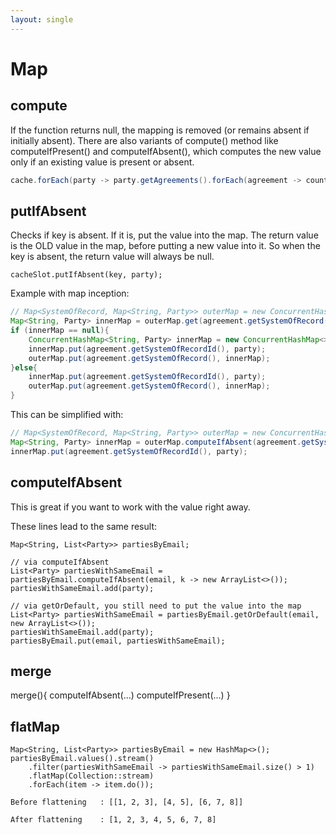 ```yaml
---
layout: single
---
```


# Map

## compute
If the function returns null, the mapping is removed (or remains absent if initially absent).
There are also variants of compute() method like computeIfPresent() and computeIfAbsent(), which computes the new value only if an existing value is present or absent.

````java
cache.forEach(party -> party.getAgreements().forEach(agreement -> countMap.compute(agreement.getSystemOfRecord(), (key, value) -> value == null ? 1 : value + 1)));
````

## putIfAbsent

Checks if key is absent. If it is, put the value into the map.
The return value is the OLD value in the map, before putting a new value into it. So when the key is absent, the return value will always be null.
``` 
cacheSlot.putIfAbsent(key, party);
```

Example with map inception: 

````java
// Map<SystemOfRecord, Map<String, Party>> outerMap = new ConcurrentHashMap<>();
Map<String, Party> innerMap = outerMap.get(agreement.getSystemOfRecord());
if (innerMap == null){
    ConcurrentHashMap<String, Party> innerMap = new ConcurrentHashMap<>();
    innerMap.put(agreement.getSystemOfRecordId(), party);
    outerMap.put(agreement.getSystemOfRecord(), innerMap);
}else{
    innerMap.put(agreement.getSystemOfRecordId(), party);
    outerMap.put(agreement.getSystemOfRecord(), innerMap);
}
````

This can be simplified with:

````java
// Map<SystemOfRecord, Map<String, Party>> outerMap = new ConcurrentHashMap<>();
Map<String, Party> innerMap = outerMap.computeIfAbsent(agreement.getSystemOfRecord(), k-> new ConcurrentHashMap<>());
innerMap.put(agreement.getSystemOfRecordId(), party);
````

## computeIfAbsent
This is great if you want to work with the value right away.

These lines lead to the same result:
```
Map<String, List<Party>> partiesByEmail;

// via computeIfAbsent 
List<Party> partiesWithSameEmail = partiesByEmail.computeIfAbsent(email, k -> new ArrayList<>());
partiesWithSameEmail.add(party);

// via getOrDefault, you still need to put the value into the map
List<Party> partiesWithSameEmail = partiesByEmail.getOrDefault(email, new ArrayList<>());
partiesWithSameEmail.add(party);
partiesByEmail.put(email, partiesWithSameEmail);
```


## merge
merge(){
    computeIfAbsent(...)
    computeIfPresent(...)
}


## flatMap
```
Map<String, List<Party>> partiesByEmail = new HashMap<>();
partiesByEmail.values().stream()
    .filter(partiesWithSameEmail -> partiesWithSameEmail.size() > 1)
    .flatMap(Collection::stream)
    .forEach(item -> item.do());
```

```
Before flattening 	: [[1, 2, 3], [4, 5], [6, 7, 8]]

After flattening 	: [1, 2, 3, 4, 5, 6, 7, 8]
```